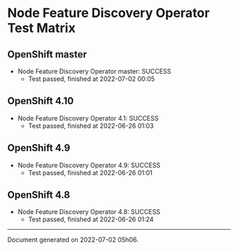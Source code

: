 
Node Feature Discovery Operator Test Matrix
===========================================

OpenShift master
----------------



* Node Feature Discovery Operator master: SUCCESS
  - Test passed, finished at 2022-07-02 00:05






OpenShift 4.10
--------------



* Node Feature Discovery Operator 4.1: SUCCESS
  - Test passed, finished at 2022-06-26 01:03






OpenShift 4.9
-------------



* Node Feature Discovery Operator 4.9: SUCCESS
  - Test passed, finished at 2022-06-26 01:01






OpenShift 4.8
-------------



* Node Feature Discovery Operator 4.8: SUCCESS
  - Test passed, finished at 2022-06-26 01:24






---
Document generated on 2022-07-02 05h06.
